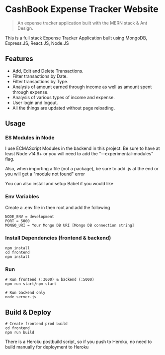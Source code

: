# CashBook Expense Tracker Website

> An expense tracker application built with the MERN stack & Ant Design.

This is a full stack Expense Tracker Application built using MongoDB, Express.JS, React.JS, Node.JS

## Features

- Add, Edit and Delete Transactions.
- Filter transactions by Date.
- Filter transactions by Type.
- Analysis of amount earned through income as well as amount spent through expense.
- Analysis of various types of income and expense.
- User login and logout.
- All the things are updated without page reloading.

## Usage

### ES Modules in Node

I use ECMAScript Modules in the backend in this project. Be sure to have at least Node v14.6+ or you will need to add the "--experimental-modules" flag.

Also, when importing a file (not a package), be sure to add .js at the end or you will get a "module not found" error

You can also install and setup Babel if you would like

### Env Variables

Create a .env file in then root and add the following

```
NODE_ENV = development
PORT = 5000
MONGO_URI = Your Mongo DB URI [Mongo DB connection string]

```

### Install Dependencies (frontend & backend)

```
npm install
cd frontend
npm install
```

### Run

```
# Run frontend (:3000) & backend (:5000)
npm run start/npm start

# Run backend only
node server.js
```

## Build & Deploy

```
# Create frontend prod build
cd frontend
npm run build
```

There is a Heroku postbuild script, so if you push to Heroku, no need to build manually for deployment to Heroku
